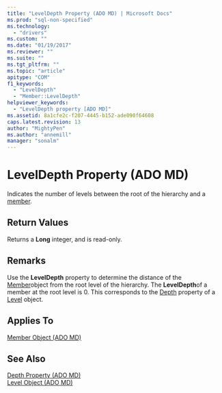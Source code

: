 ```yaml
---
title: "LevelDepth Property (ADO MD) | Microsoft Docs"
ms.prod: "sql-non-specified"
ms.technology:
  - "drivers"
ms.custom: ""
ms.date: "01/19/2017"
ms.reviewer: ""
ms.suite: ""
ms.tgt_pltfrm: ""
ms.topic: "article"
apitype: "COM"
f1_keywords: 
  - "LevelDepth"
  - "Member::LevelDepth"
helpviewer_keywords: 
  - "LevelDepth property [ADO MD]"
ms.assetid: 8a1cfe2c-f207-4445-b152-ade090f64608
caps.latest.revision: 13
author: "MightyPen"
ms.author: "annemill"
manager: "sonalm"
---
```

# LevelDepth Property (ADO MD)
Indicates the number of levels between the root of the hierarchy and a [member](../../../ado/reference/ado-md-api/member-object-ado-md.md).  
  
## Return Values  
 Returns a **Long** integer, and is read-only.  
  
## Remarks  
 Use the **LevelDepth** property to determine the distance of the [Member](../../../ado/reference/ado-md-api/member-object-ado-md.md)object from the root level of the hierarchy. The **LevelDepth**of a member at the root level is 0. This corresponds to the [Depth](../../../ado/reference/ado-md-api/depth-property-ado-md.md) property of a [Level](../../../ado/reference/ado-md-api/level-object-ado-md.md) object.  
  
## Applies To  
 [Member Object (ADO MD)](../../../ado/reference/ado-md-api/member-object-ado-md.md)  
  
## See Also  
 [Depth Property (ADO MD)](../../../ado/reference/ado-md-api/depth-property-ado-md.md)   
 [Level Object (ADO MD)](../../../ado/reference/ado-md-api/level-object-ado-md.md)